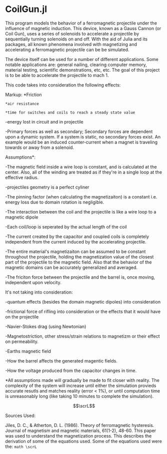 # CoilGun.jl
This program models the behavior of a ferromagnetic projectile under the influence of magnetic induction. This device, known as a Gauss Cannon (or Coil Gun), uses a series of solenoids to accelerate a projectile by sequentially turning solenoids on and off. With the aid of Julia and its packages, all known phenomena involved with magnetizing and accelerating a ferromagnetic projectile can be be simulated.

The device itself can be used for a number of different applications. Some notable applications are: general nailing, clearing computer memory, material testing, scientific demonstrations, etc, etc. The goal of this project is to be able to accelerate the projectile to mach 1.


This code takes into consideration the following effects:

Markup: 
    *Friction

    *air resistance

    *time for switches and coils to reach a steady state value

-energy lost in circuit and in projectile

-Primary forces as well as secondary; Secondary forces are dependent upon a dynamic system. If a system is static, no secondary forces exist. An example would be an induced counter-current when a magnet is traveling towards or away from a solenoid.

Assumptions*:

-The magnetic field inside a wire loop is constant, and is calculated at the center. Also, all of the winding are treated as if they're in a single loop at the effective radius.

-projectiles geometry is a perfect cyliner

-The pinning factor (when calculating the magnetizaiton) is a constant i.e. energy loss due to domain rotation is negligible.

-The interaction between the coil and the projectile is like a wire loop to a magnetic dipole

-Each coil/loop is seperated by the actual length of the coil

-The current created by the capacitor and coupled coils is completely independent from the current induced by the accelerating projectile.

-The entire material's magnetizaiton can be assumed to be constant throughout the projectile, holding the magnetization value of the closest part of the projectile to the magnetic field. Also that the behavior of the magnetic domains can be accurately generalized and averaged.

-The friciton force between the projectile and the barrel is, once moving, independent upon velocity.


It's not taking into consideration:

-quantum effects (besides the domain magnetic dipoles) into consideration

-frictional force of rifling into consideration or the effects that it would have on the projectile

-Navier-Stokes drag (using Newtonian)

-Magnetostriction, other stress/strain relations to magnetizm or their effect on permeability.

-Earths magnetic field  

-How the barrel affects the generated magentic fields.

-How the voltage produced from the capacitor changes in time.
 

*All assumptions made will gradually be made to fit closer with reality. The complexity of the system will increase until either the simulation provieds accurate resutls and matches reality (error < 1%), or until computation time is unreasonably long (like taking 10 minutes to complete the simulation).


```math
\scrL
```

Sources Used:

Jiles, D. C., & Atherton, D. L. (1986). Theory of ferromagnetic hysteresis. Journal of magnetism and magnetic materials, 61(1-2), 48-60.
    This paper was used to understand the magnetization process. This describes the derivation of some of the equations used. Some of the equations used were the:
    ```math \scrL 
    ```